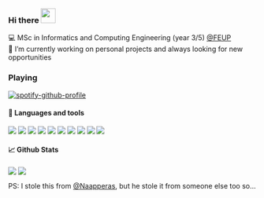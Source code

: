 ### Hi there <img src="https://raw.githubusercontent.com/MartinHeinz/MartinHeinz/master/wave.gif" width="30px">

<!--- Brief description ---> 
:computer: MSc in Informatics and Computing Engineering (year 3/5) [@FEUP](https://sigarra.up.pt/feup/pt/web_page.inicial) <br />
:telescope: I’m currently working on personal projects and always looking for new opportunities <br />

### Playing

[![spotify-github-profile](https://spotify-github-profile.vercel.app/api/view?uid=flux1337&cover_image=true&theme=compact)](https://spotify-github-profile.vercel.app/api/view?uid=flux1337&redirect=true)

#### :wrench: Languages and tools 

<p>
  
  <!--- OS ---> 
  <img src="https://img.shields.io/badge/OS-Linux-informational?style=flat&logo=Linux&logoColor=white&color=2bbc8a">
  <img src="https://img.shields.io/badge/Shell-Bash-informational?style=flat&logo=GNU-ZSH&logoColor=white&color=2bbc8a">
    
  <!--- Tools --->   
  <img src="https://img.shields.io/badge/Tools-Git-informational?style=flat&logo=Git&logoColor=white&color=2bbc8a">
  
  <!--- Editors --->
  <img src="https://img.shields.io/badge/Editor-Visual%20Studio%20Code-informational?style=flat&logo=visual-studio-code&logoColor=white&color=2bbc8a">
  
  <!--- Programming languages ---> 
  <img src="https://img.shields.io/badge/Code-Python-informational?style=flat&logo=Python&logoColor=white&color=2bbc8a">
  <img src="https://img.shields.io/badge/Code-C-informational?style=flat&logo=C&logoColor=white&color=2bbc8a">
  <img src="https://img.shields.io/badge/Code-C++-informational?style=flat&logo=c%2B%2B&logoColor=white&color=2bbc8a">
  <img src="https://img.shields.io/badge/Code-PHP-informational?style=flat&logo=PHP&logoColor=white&color=2bbc8a">
  <img src="https://img.shields.io/badge/Code-JavaScript-informational?style=flat&logo=JS&logoColor=white&color=2bbc8a">
  <img src="https://img.shields.io/badge/Code-Java-informational?style=flat&logo=Java&logoColor=white&color=2bbc8a">
  
</p>

#### 📈 Github Stats

<div>
  <img align="center" src="https://github-readme-stats.vercel.app/api?username=PogfLux&count_private=true&theme=dark&show_icons=true&hide_border=true" />
  <img align="center" src="https://github-readme-stats.vercel.app/api/top-langs/?username=PogfLux&theme=dark&show_icons=true&layout=compact&hide_border=true& exclude_repo=github-readme-stats,anuraghazra.github.io" />
</div>

PS: I stole this from [@Naapperas](https://github.com/Naapperas), but he stole it from someone else too so...
